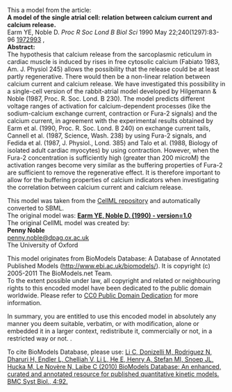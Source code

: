 

This a model from the article:  
**A model of the single atrial cell: relation between calcium current and calcium release.**   
Earm YE, Noble D. _Proc R Soc Lond B Biol Sci_ 1990 May 22;240(1297):83-96
[1972993](http://www.ncbi.nlm.nih.gov/pubmed/1972993) ,  
**Abstract:**   
The hypothesis that calcium release from the sarcoplasmic reticulum in cardiac
muscle is induced by rises in free cytosolic calcium (Fabiato 1983, Am. J.
Physiol 245) allows the possibility that the release could be at least partly
regenerative. There would then be a non-linear relation between calcium
current and calcium release. We have investigated this possibility in a
single-cell version of the rabbit-atrial model developed by Hilgemann & Noble
(1987, Proc. R. Soc. Lond. B 230). The model predicts different voltage ranges
of activation for calcium-dependent processes (like the sodium-calcium
exchange current, contraction or Fura-2 signals) and the calcium current, in
agreement with the experimental results obtained by Earm et al. (1990, Proc.
R. Soc. Lond. B 240) on exchange current tails, Cannell et al. (1987, Science,
Wash. 238) by using Fura-2 signals, and Fedida et al. (1987, J. Physiol.,
Lond. 385) and Talo et al. (1988, Biology of isolated adult cardiac myocytes)
by using contraction. However, when the Fura-2 concentration is sufficiently
high (greater than 200 microM) the activation ranges become very similar as
the buffering properties of Fura-2 are sufficient to remove the regenerative
effect. It is therefore important to allow for the buffering properties of
calcium indicators when investigating the correlation between calcium current
and calcium release.

This model was taken from the [CellML
repository](http://www.cellml.org/models) and automatically converted to SBML.  
The original model was: [ **Earm YE, Noble D. (1990) - version=1.0**
](http://models.cellml.org/exposure/fece2ac4d113bcd752cda14ba9926e4b)  
The original CellML model was created by:  
**Penny Noble**   
penny.noble@dpag.ox.ac.uk  
The University of Oxford  

This model originates from BioModels Database: A Database of Annotated
Published Models (http://www.ebi.ac.uk/biomodels/). It is copyright (c)
2005-2011 The BioModels.net Team.  
To the extent possible under law, all copyright and related or neighbouring
rights to this encoded model have been dedicated to the public domain
worldwide. Please refer to [CC0 Public Domain
Dedication](http://creativecommons.org/publicdomain/zero/1.0/) for more
information.

In summary, you are entitled to use this encoded model in absolutely any
manner you deem suitable, verbatim, or with modification, alone or embedded it
in a larger context, redistribute it, commercially or not, in a restricted way
or not. .  
  
To cite BioModels Database, please use: [Li C, Donizelli M, Rodriguez N,
Dharuri H, Endler L, Chelliah V, Li L, He E, Henry A, Stefan MI, Snoep JL,
Hucka M, Le Novère N, Laibe C (2010) BioModels Database: An enhanced, curated
and annotated resource for published quantitative kinetic models. BMC Syst
Biol., 4:92.](http://www.ncbi.nlm.nih.gov/pubmed/20587024)

